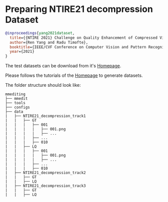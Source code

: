# Preparing NTIRE21 decompression Dataset

<!-- [DATASET] -->

```bibtex
@inproceedings{yang2021dataset,
  title={{NTIRE 2021} Challenge on Quality Enhancement of Compressed Video: Dataset and Study},
  author={Ren Yang and Radu Timofte},
  booktitle={IEEE/CVF Conference on Computer Vision and Pattern Recognition Workshops},
  year={2021}
}

```

The test datasets can be download from it's [Homepage](https://github.com/RenYang-home/NTIRE21_VEnh).

Please follows the tutorials of the [Homepage](https://github.com/RenYang-home/NTIRE21_VEnh) to generate datasets.

The folder structure should look like:

```text
mmediting
├── mmedit
├── tools
├── configs
├── data
|   ├── NTIRE21_decompression_track1
|   |   ├── GT
|   |   |   ├── 001
|   |   |   |   ├── 001.png
|   |   |   |   ├── ...
|   |   |   ├── ...
|   |   |   ├── 010
|   |   ├── LQ
|   |   |   ├── 001
|   |   |   |   ├── 001.png
|   |   |   |   ├── ...
|   |   |   ├── ...
|   |   |   ├── 010
|   ├── NTIRE21_decompression_track2
|   |   ├── GT
|   |   ├── LQ
|   ├── NTIRE21_decompression_track3
|   |   ├── GT
|   |   ├── LQ
```
